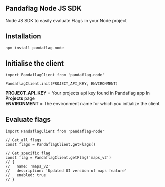 ## Pandaflag Node JS SDK

Node JS SDK to easily evaluate Flags in your Node project

## Installation

```
npm install pandaflag-node
```

## Initialise the client

```tsx
import PandaflagClient from 'pandaflag-node'

PandaflagClient.init(PROJECT_API_KEY, ENVIRONMENT)
```

**PROJECT_API_KEY** = Your projects api key found in Pandaflag app In **Projects** page<br/>
**ENVIRONMENT** = The environment name for which you initialize the client

## Evaluate flags

```tsx
import PandaflagClient from 'pandaflag-node'

// Get all flags
const flags = PandaflagClient.getFlags()

// Get specific flag
const flag = PandaflagClient.getFlag('maps_v2')
// {
//   name: 'maps_v2'
//   description: 'Updated UI version of maps feature'
//   enabled: true
// }
```
